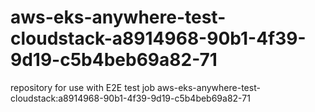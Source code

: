 # aws-eks-anywhere-test-cloudstack-a8914968-90b1-4f39-9d19-c5b4beb69a82-71
repository for use with E2E test job aws-eks-anywhere-test-cloudstack:a8914968-90b1-4f39-9d19-c5b4beb69a82-71
